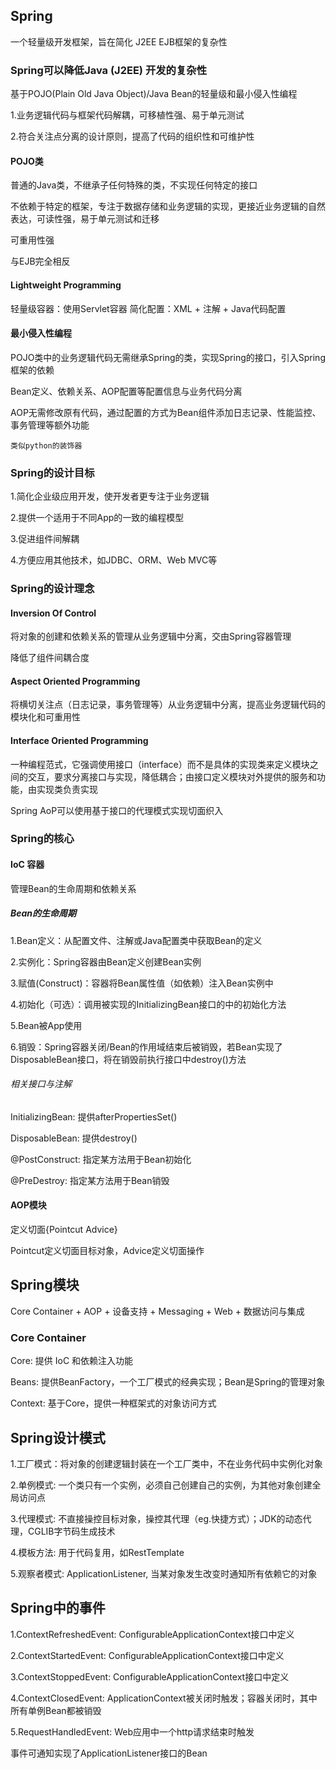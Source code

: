 ## Spring

一个轻量级开发框架，旨在简化 J2EE EJB框架的复杂性

### Spring可以降低Java (J2EE) 开发的复杂性

基于POJO(Plain Old Java Object)/Java Bean的轻量级和最小侵入性编程

1.业务逻辑代码与框架代码解耦，可移植性强、易于单元测试

2.符合关注点分离的设计原则，提高了代码的组织性和可维护性

#### POJO类

普通的Java类，不继承子任何特殊的类，不实现任何特定的接口

不依赖于特定的框架，专注于数据存储和业务逻辑的实现，更接近业务逻辑的自然表达，可读性强，易于单元测试和迁移

可重用性强

与EJB完全相反

#### Lightweight Programming

轻量级容器：使用Servlet容器
简化配置：XML + 注解 + Java代码配置

#### 最小侵入性编程

POJO类中的业务逻辑代码无需继承Spring的类，实现Spring的接口，引入Spring框架的依赖

Bean定义、依赖关系、AOP配置等配置信息与业务代码分离

AOP无需修改原有代码，通过配置的方式为Bean组件添加日志记录、性能监控、事务管理等额外功能

`类似python的装饰器`

### Spring的设计目标

1.简化企业级应用开发，使开发者更专注于业务逻辑

2.提供一个适用于不同App的一致的编程模型

3.促进组件间解耦

4.方便应用其他技术，如JDBC、ORM、Web MVC等

### Spring的设计理念

#### Inversion Of Control

将对象的创建和依赖关系的管理从业务逻辑中分离，交由Spring容器管理

降低了组件间耦合度

#### Aspect Oriented Programming

将横切关注点（日志记录，事务管理等）从业务逻辑中分离，提高业务逻辑代码的模块化和可重用性

#### Interface Oriented Programming

一种编程范式，它强调使用接口（interface）而不是具体的实现类来定义模块之间的交互，要求分离接口与实现，降低耦合；由接口定义模块对外提供的服务和功能，由实现类负责实现

Spring AoP可以使用基于接口的代理模式实现切面织入

### Spring的核心

#### IoC 容器

管理Bean的生命周期和依赖关系

##### Bean的生命周期

1.Bean定义：从配置文件、注解或Java配置类中获取Bean的定义

2.实例化：Spring容器由Bean定义创建Bean实例

3.赋值(Construct)：容器将Bean属性值（如依赖）注入Bean实例中

4.初始化（可选）：调用被实现的InitializingBean接口的中的初始化方法

5.Bean被App使用

6.销毁：Spring容器关闭/Bean的作用域结束后被销毁，若Bean实现了DisposableBean接口，将在销毁前执行接口中destroy()方法

###### 相关接口与注解

InitializingBean: 提供afterPropertiesSet()

DisposableBean: 提供destroy()

@PostConstruct: 指定某方法用于Bean初始化

@PreDestroy: 指定某方法用于Bean销毁

#### AOP模块

定义切面{Pointcut Advice}

Pointcut定义切面目标对象，Advice定义切面操作

## Spring模块

Core Container + AOP + 设备支持 + Messaging + Web + 数据访问与集成

### Core Container

Core: 提供 IoC 和依赖注入功能

Beans: 提供BeanFactory，一个工厂模式的经典实现；Bean是Spring的管理对象

Context: 基于Core，提供一种框架式的对象访问方式

## Spring设计模式

1.工厂模式：将对象的创建逻辑封装在一个工厂类中，不在业务代码中实例化对象

2.单例模式: 一个类只有一个实例，必须自己创建自己的实例，为其他对象创建全局访问点

3.代理模式: 不直接操控目标对象，操控其代理（eg.快捷方式）；JDK的动态代理，CGLIB字节码生成技术

4.模板方法: 用于代码复用，如RestTemplate

5.观察者模式: ApplicationListener, 当某对象发生改变时通知所有依赖它的对象

## Spring中的事件

1.ContextRefreshedEvent: ConfigurableApplicationContext接口中定义

2.ContextStartedEvent: ConfigurableApplicationContext接口中定义

3.ContextStoppedEvent: ConfigurableApplicationContext接口中定义

4.ContextClosedEvent: ApplicationContext被关闭时触发；容器关闭时，其中所有单例Bean都被销毁

5.RequestHandledEvent: Web应用中一个http请求结束时触发

事件可通知实现了ApplicationListener接口的Bean



